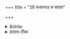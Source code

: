 +++
title = "26 वध्यानाञ् च यावता"

+++

<details><summary>Bühler</summary>

26. Nor (on the imprisonment of criminals) whilst they are being executed.
</details>

<details><summary>हरदत्त-टीका</summary>

## सूत्रम्
वध्यानां च यावता हन्यन्ते ॥ २६ ॥  
## टिप्पनी
वर्धाहाणांचो रादीनामवरोधे यावता कालेन हन्यन्ते तावन्तं कालमनध्यायः ॥ २६ ॥
</details>
